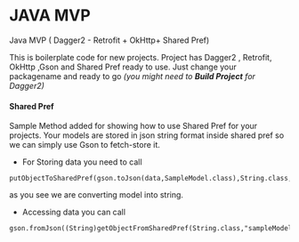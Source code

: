 JAVA MVP
=============
Java MVP ( Dagger2 - Retrofit + OkHttp+ Shared Pref)


This is boilerplate code for new projects. Project has Dagger2 , Retrofit, OkHttp ,Gson and Shared Pref ready to use.
Just change your packagename and ready to go *(you might need to ***Build Project*** for Dagger2)*

#### Shared Pref
Sample Method added for showing how to use Shared Pref for your projects.
Your models are stored in json string format inside shared pref so we can simply use Gson to fetch-store it.
 - For Storing data you need to call 
 ```
putObjectToSharedPref(gson.toJson(data,SampleModel.class),String.class,"sampleModel")
 ```
 as you see we are converting model into string.
 - Accessing data you can call 
 ```
gson.fromJson((String)getObjectFromSharedPref(String.class,"sampleModel"),SampleModel.class);
```
